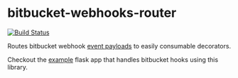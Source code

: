 # bitbucket-webhooks-router
 
[![Build Status](https://travis-ci.com/mukund-murali/bitbucket-webhooks-router.svg?branch=master)](https://travis-ci.com/mukund-murali/bitbucket-webhooks-router)

Routes bitbucket webhook [event payloads](https://confluence.atlassian.com/bitbucket/event-payloads-740262817.html) to easily consumable decorators.

Checkout the [example](https://github.com/mukund-murali/bitbucket-webhooks-router/tree/master/examples/sample_flask_app) flask app that handles bitbucket hooks using this library.
